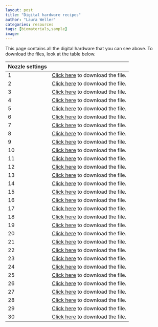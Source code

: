 ```yaml
---
layout: post
title: "Digital hardware recipes"
author: "Laura Weller"
categories: resources
tags: [biomaterials,sample]
image: 
---
```

This page contains all the digital hardware that you can see above. To download the files, look at the table below.

|Nozzle settings| |
|----------|----------| 
|1| [Click here](../../assets/nonimg/) to download the file.|
|2| [Click here](../../assets/nonimg/) to download the file.|
|3| [Click here](../../assets/nonimg/) to download the file.|
|4| [Click here](../../assets/nonimg/) to download the file.|
|5| [Click here](../../assets/nonimg/) to download the file.|
|6| [Click here](../../assets/nonimg/) to download the file.|
|7| [Click here](../../assets/nonimg/) to download the file.|
|8| [Click here](../../assets/nonimg/) to download the file.|
|9| [Click here](../../assets/nonimg/) to download the file.|
|10| [Click here](../../assets/nonimg/) to download the file.|
|11| [Click here](../../assets/nonimg/) to download the file.|
|12| [Click here](../../assets/nonimg/) to download the file.|
|13| [Click here](../../assets/nonimg/) to download the file.|
|14| [Click here](../../assets/nonimg/) to download the file.|
|15| [Click here](../../assets/nonimg/) to download the file.|
|16| [Click here](../../assets/nonimg/) to download the file.|
|17| [Click here](../../assets/nonimg/) to download the file.|
|18| [Click here](../../assets/nonimg/) to download the file.|
|19| [Click here](../../assets/nonimg/) to download the file.|
|20| [Click here](../../assets/nonimg/) to download the file.|
|21| [Click here](../../assets/nonimg/) to download the file.|
|22| [Click here](../../assets/nonimg/) to download the file.|
|23| [Click here](../../assets/nonimg/) to download the file.|
|24| [Click here](../../assets/nonimg/) to download the file.|
|25| [Click here](../../assets/nonimg/) to download the file.|
|26| [Click here](../../assets/nonimg/) to download the file.|
|27| [Click here](../../assets/nonimg/) to download the file.|
|28| [Click here](../../assets/nonimg/) to download the file.|
|29| [Click here](../../assets/nonimg/) to download the file.|
|30| [Click here](../../assets/nonimg/) to download the file.|